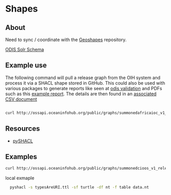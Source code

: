 # Shapes

## About

Need to sync / coordinate with the 
[Geoshapes](https://github.com/geoschemas-org/geoshapes) repository.

[ODIS Solr Schema](https://github.com/iodepo/oih-ui/blob/main/solr/conf/schema.xml)

## Example use

The following command will pull a release graph from the OIH system and process it via a SHACL shape 
stored in GitHub.  This could also be used with various packages to generate reports like seen 
at [odis validation](https://github.com/iodepo/odis-arch/tree/schema-dev-df/workflows/output/validation) and
PDFs such as this [example report](https://github.com/iodepo/odis-arch/blob/schema-dev-df/workflows/output/validation/report_02-23-2023-06-46-07.pdf).
The details are then found in an [associated CSV document](https://github.com/iodepo/odis-arch/blob/schema-dev-df/workflows/output/validation/validationReport_02-23-2023-06-46-07.csv)


```bash

curl http://ossapi.oceaninfohub.org/public/graphs/summonedafricaioc_v1_release.rdf |   pyshacl -s https://raw.githubusercontent.com/iodepo/odis-arch/schema-dev-df/code/SHACL/oih_search.ttl -sf turtle -df n3 -f table -

```

## Resources

* [pySHACL](https://github.com/RDFLib/pySHACL)

## Examples

```bash
curl http://ossapi.oceaninfohub.org/public/graphs/summonedcioos_v1_release.rdf |   pyshacl -s https://raw.githubusercontent.com/iodepo/odis-arch/schema-dev-df/code/SHACL/typesAreURI.ttl -sf turtle -df n3 -f table -
```

local exmaple

```bash
  pyshacl -s typesAreURI.ttl -sf turtle -df nt -f table data.nt 

```